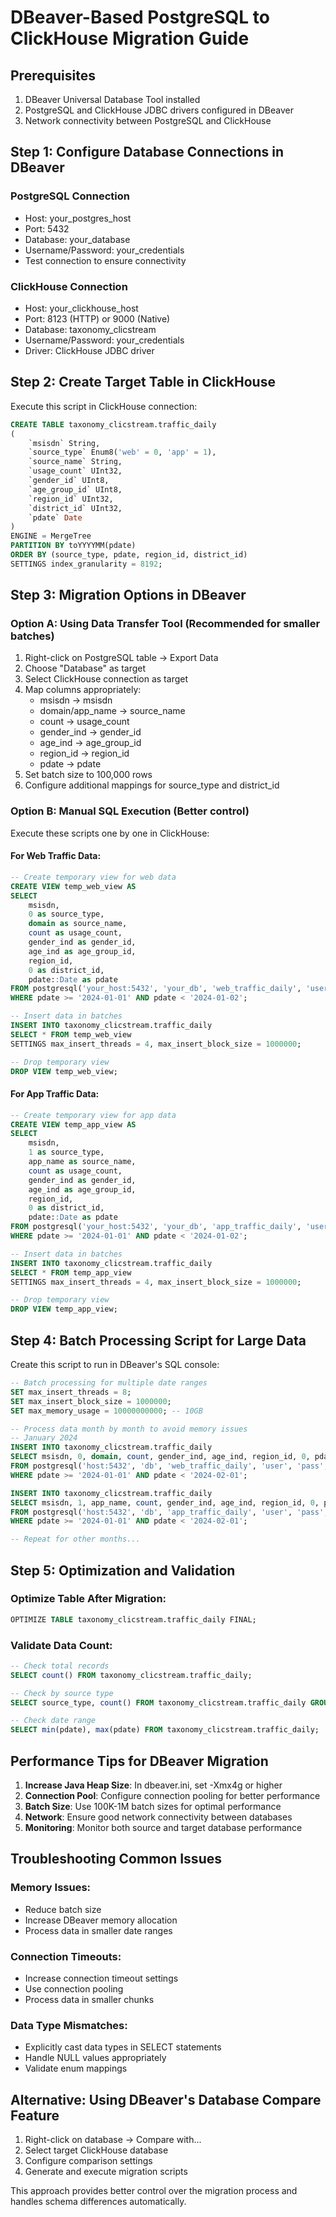 # DBeaver-Based PostgreSQL to ClickHouse Migration Guide

## Prerequisites
1. DBeaver Universal Database Tool installed
2. PostgreSQL and ClickHouse JDBC drivers configured in DBeaver
3. Network connectivity between PostgreSQL and ClickHouse

## Step 1: Configure Database Connections in DBeaver

### PostgreSQL Connection
- Host: your_postgres_host
- Port: 5432
- Database: your_database
- Username/Password: your_credentials
- Test connection to ensure connectivity

### ClickHouse Connection
- Host: your_clickhouse_host  
- Port: 8123 (HTTP) or 9000 (Native)
- Database: taxonomy_clicstream
- Username/Password: your_credentials
- Driver: ClickHouse JDBC driver

## Step 2: Create Target Table in ClickHouse

Execute this script in ClickHouse connection:

```sql
CREATE TABLE taxonomy_clicstream.traffic_daily
(
    `msisdn` String,
    `source_type` Enum8('web' = 0, 'app' = 1),
    `source_name` String,
    `usage_count` UInt32,
    `gender_id` UInt8,
    `age_group_id` UInt8,
    `region_id` UInt32,
    `district_id` UInt32,
    `pdate` Date
)
ENGINE = MergeTree
PARTITION BY toYYYYMM(pdate)
ORDER BY (source_type, pdate, region_id, district_id)
SETTINGS index_granularity = 8192;
```

## Step 3: Migration Options in DBeaver

### Option A: Using Data Transfer Tool (Recommended for smaller batches)

1. Right-click on PostgreSQL table → Export Data
2. Choose "Database" as target
3. Select ClickHouse connection as target
4. Map columns appropriately:
   - msisdn → msisdn
   - domain/app_name → source_name
   - count → usage_count
   - gender_ind → gender_id
   - age_ind → age_group_id
   - region_id → region_id
   - pdate → pdate
5. Set batch size to 100,000 rows
6. Configure additional mappings for source_type and district_id

### Option B: Manual SQL Execution (Better control)

Execute these scripts one by one in ClickHouse:

#### For Web Traffic Data:
```sql
-- Create temporary view for web data
CREATE VIEW temp_web_view AS
SELECT 
    msisdn,
    0 as source_type,
    domain as source_name,
    count as usage_count,
    gender_ind as gender_id,
    age_ind as age_group_id,
    region_id,
    0 as district_id,
    pdate::Date as pdate
FROM postgresql('your_host:5432', 'your_db', 'web_traffic_daily', 'user', 'pass', 'clickstream')
WHERE pdate >= '2024-01-01' AND pdate < '2024-01-02';

-- Insert data in batches
INSERT INTO taxonomy_clicstream.traffic_daily 
SELECT * FROM temp_web_view
SETTINGS max_insert_threads = 4, max_insert_block_size = 1000000;

-- Drop temporary view
DROP VIEW temp_web_view;
```

#### For App Traffic Data:
```sql
-- Create temporary view for app data
CREATE VIEW temp_app_view AS
SELECT 
    msisdn,
    1 as source_type,
    app_name as source_name,
    count as usage_count,
    gender_ind as gender_id,
    age_ind as age_group_id,
    region_id,
    0 as district_id,
    pdate::Date as pdate
FROM postgresql('your_host:5432', 'your_db', 'app_traffic_daily', 'user', 'pass', 'clickstream')
WHERE pdate >= '2024-01-01' AND pdate < '2024-01-02';

-- Insert data in batches
INSERT INTO taxonomy_clicstream.traffic_daily 
SELECT * FROM temp_app_view
SETTINGS max_insert_threads = 4, max_insert_block_size = 1000000;

-- Drop temporary view
DROP VIEW temp_app_view;
```

## Step 4: Batch Processing Script for Large Data

Create this script to run in DBeaver's SQL console:

```sql
-- Batch processing for multiple date ranges
SET max_insert_threads = 8;
SET max_insert_block_size = 1000000;
SET max_memory_usage = 10000000000; -- 10GB

-- Process data month by month to avoid memory issues
-- January 2024
INSERT INTO taxonomy_clicstream.traffic_daily 
SELECT msisdn, 0, domain, count, gender_ind, age_ind, region_id, 0, pdate::Date
FROM postgresql('host:5432', 'db', 'web_traffic_daily', 'user', 'pass', 'clickstream')
WHERE pdate >= '2024-01-01' AND pdate < '2024-02-01';

INSERT INTO taxonomy_clicstream.traffic_daily 
SELECT msisdn, 1, app_name, count, gender_ind, age_ind, region_id, 0, pdate::Date
FROM postgresql('host:5432', 'db', 'app_traffic_daily', 'user', 'pass', 'clickstream')
WHERE pdate >= '2024-01-01' AND pdate < '2024-02-01';

-- Repeat for other months...
```

## Step 5: Optimization and Validation

### Optimize Table After Migration:
```sql
OPTIMIZE TABLE taxonomy_clicstream.traffic_daily FINAL;
```

### Validate Data Count:
```sql
-- Check total records
SELECT count() FROM taxonomy_clicstream.traffic_daily;

-- Check by source type
SELECT source_type, count() FROM taxonomy_clicstream.traffic_daily GROUP BY source_type;

-- Check date range
SELECT min(pdate), max(pdate) FROM taxonomy_clicstream.traffic_daily;
```

## Performance Tips for DBeaver Migration

1. **Increase Java Heap Size**: In dbeaver.ini, set -Xmx4g or higher
2. **Connection Pool**: Configure connection pooling for better performance
3. **Batch Size**: Use 100K-1M batch sizes for optimal performance
4. **Network**: Ensure good network connectivity between databases
5. **Monitoring**: Monitor both source and target database performance

## Troubleshooting Common Issues

### Memory Issues:
- Reduce batch size
- Increase DBeaver memory allocation
- Process data in smaller date ranges

### Connection Timeouts:
- Increase connection timeout settings
- Use connection pooling
- Process data in smaller chunks

### Data Type Mismatches:
- Explicitly cast data types in SELECT statements
- Handle NULL values appropriately
- Validate enum mappings

## Alternative: Using DBeaver's Database Compare Feature

1. Right-click on database → Compare with...
2. Select target ClickHouse database
3. Configure comparison settings
4. Generate and execute migration scripts

This approach provides better control over the migration process and handles schema differences automatically.